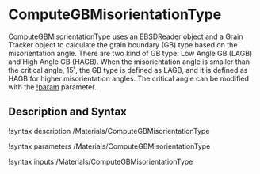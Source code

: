 # ComputeGBMisorientationType

ComputeGBMisorientationType uses an EBSDReader object and a Grain Tracker object to calculate the grain boundary (GB) type based on the misorientation angle. There are two kind of GB type: Low Angle GB (LAGB) and High Angle GB (HAGB). When the misorientation angle is smaller than the critical angle, 15˚, the GB type is defined as LAGB, and it is defined as HAGB for higher misorientation angles. The critical angle can be modified with the [!param](/AuxKernels/SolutionAuxMisorientationBoundary/angle_threshold) parameter. 

## Description and Syntax

!syntax description /Materials/ComputeGBMisorientationType

!syntax parameters /Materials/ComputeGBMisorientationType

!syntax inputs /Materials/ComputeGBMisorientationType